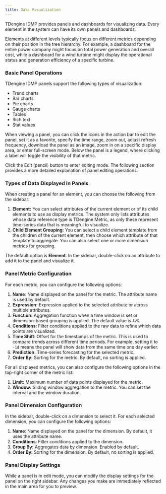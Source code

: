 ```yaml
---
title: Data Visualization
---
```


TDengine IDMP provides panels and dashboards for visualizing data. Every element in the system can have its own panels and dashboards.

Elements at different levels typically focus on different metrics depending on their position in the tree hierarchy. For example, a dashboard for the entire power company might focus on total power generation and overall cost, while a dashboard for a wind turbine might display the operational status and generation efficiency of a specific turbine.

### Basic Panel Operations

TDengine IDMP panels support the following types of visualization:

- Trend charts
- Bar charts
- Pie charts
- Gauge charts
- Tables
- Rich text
- Stat values

When viewing a panel, you can click the icons in the action bar to edit the panel, set it as a favorite, specify the time range, zoom out, adjust refresh frequency, download the panel as an image, zoom in on a specific display area, or enter full-screen mode. Below the panel is a legend, where clicking a label will toggle the visibility of that metric.

Click the Edit (pencil) button to enter editing mode. The following section provides a more detailed explanation of panel editing operations.

### Types of Data Displayed in Panels

When creating a panel for an element, you can choose the following from the sidebar:

1. **Element:** You can select attributes of the current element or of its child elements to use as display metrics. The system only lists attributes whose data reference type is TDengine Metric, as only these represent time-series data that is meaningful to visualize.
2. **Child Element Grouping:** You can select a child element template from the children of the current element, then choose which attribute of that template to aggregate. You can also select one or more dimension metrics for grouping.

The default option is **Element**. In the sidebar, double-click on an attribute to add it to the panel and visualize it.

### Panel Metric Configuration

For each metric, you can configure the following options:

1. **Name**: Name displayed on the panel for the metric. The attribute name is used by default.
2. **Expression:** Expression applied to the selected attribute or across multiple attributes.
3. **Function:** Aggregation function when a time window is set or dimension-based grouping is applied. The default value is `AVG`.
4. **Conditions**: Filter conditions applied to the raw data to refine which data points are visualized.
5. **Time Shift**: Offset for the timestamps of the metric. This is used to compare trends across different time periods. For example, setting it to `-1d` means the panel will show data from the same time one day earlier.
6. **Prediction:** Time-series forecasting for the selected metric.
7. **Order By:** Sorting for the metric. By default, no sorting is applied.

For all displayed metrics, you can also configure the following options in the top-right corner of the metric list:

1. **Limit:** Maximum number of data points displayed for the metric.
2. **Window:** Sliding window aggregation to the metric. You can set the interval and the window duration.

### Panel Dimension Configuration

In the sidebar, double-click on a dimension to select it. For each selected dimension, you can configure the following options:

1. **Name**: Name displayed on the panel for the dimension. By default, it uses the attribute name.
2. **Conditions**: Filter conditions applied to the dimension.
3. **Group By:** Aggregates data by dimension. Enabled by default.
4. **Order By:** Sorting for the dimension. By default, no sorting is applied.

### Panel Display Settings

While a panel is in edit mode, you can modify the display settings for the panel on the right sidebar. Any changes you make are immediately reflected in the main area for you to preview.
